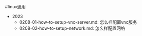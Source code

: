 #linux通用

- 2023
  + 0208-01-how-to-setup-vnc-server.md: 怎么样配置vnc服务
  + 0208-02-how-to-setup-network.md: 怎么样配置网络